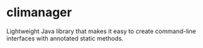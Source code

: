 # climanager
Lightweight Java library that makes it easy to create command-line interfaces with annotated static methods.
